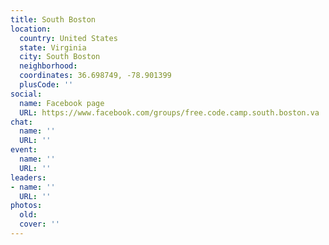 ```yaml
---
title: South Boston
location:
  country: United States
  state: Virginia
  city: South Boston
  neighborhood: 
  coordinates: 36.698749, -78.901399
  plusCode: ''
social:
  name: Facebook page
  URL: https://www.facebook.com/groups/free.code.camp.south.boston.va
chat:
  name: ''
  URL: ''
event:
  name: ''
  URL: ''
leaders:
- name: ''
  URL: ''
photos:
  old: 
  cover: ''
---
```

